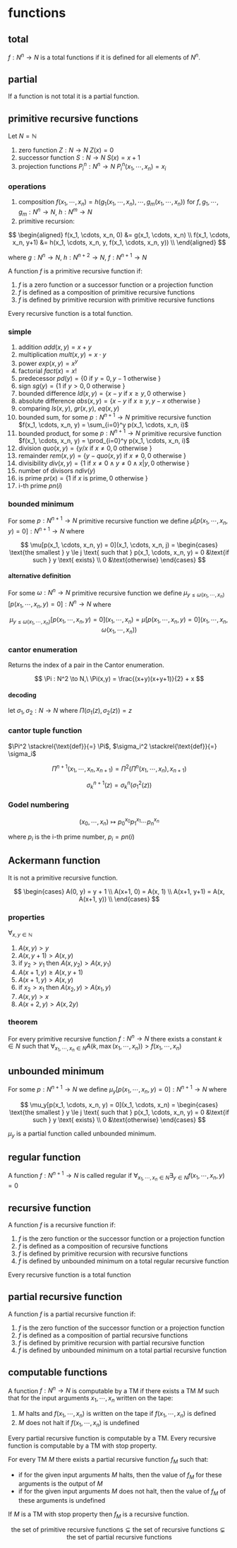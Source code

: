 # functions

## total

$f: N^n \to N$ is a total functions if it is defined for all elements of $N^n$.

## partial

If a function is not total it is a partial function.

## primitive recursive functions

Let $N = \mathbb N$

1. zero function $Z: N \to N$ $Z(x) = 0$
2. successor function $S: N \to N$ $S(x) = x+1$
3. projection functions $P_i^n: N^n \to N$ $P_i^n(x_1, \cdots, x_n) = x_i$

### operations

1. composition $f(x_1, \cdots, x_n) = h(g_1(x_1, \cdots, x_n), \cdots, g_m(x_1, \cdots, x_n))$ for $f,g_1,\cdots,g_m: N^n \to N$, $h: N^m \to N$
2. primitive recursion:

$$
\begin{aligned}
	f(x_1, \cdots, x_n, 0) &= g(x_1, \cdots, x_n) \\
	f(x_1, \cdots, x_n, y+1) &= h(x_1, \cdots, x_n, y, f(x_1, \cdots, x_n, y)) \\
\end{aligned}
$$

where $g: N^n \to N$, $h: N^{n+2} \to N$, $f: N^{n+1} \to N$

A function $f$ is a primitive recursive function if:

1. $f$ is a zero function or a successor function or a projection function
2. $f$ is defined as a composition of primitive recursive functions
3. $f$ is defined by primitive recursion with primitive recursive functions

Every recursive function is a total function.

### simple

1. addition $add(x, y) = x + y$
2. multiplication $mult(x, y) = x \cdot y$
3. power $exp(x, y) = x^y$
4. factorial $fact(x) = x!$
5. predecessor $pd(y) = \{0 \text{ if } y = 0, y-1 \text{ otherwise }\}$
6. sign $sg(y) = \{1 \text{ if } y > 0, 0 \text{ otherwise }\}$
7. bounded difference $ld(x, y) = \{x-y \text{ if } x \ge y, 0 \text{ otherwise }\}$
8. absolute difference $abs(x, y) = \{x-y \text{ if } x \ge y, y-x \text{ otherwise }\}$
9. comparing $ls(x,y)$, $gr(x,y)$, $eq(x,y)$
10. bounded sum, for some $p: N^{n+1} \to N$ primitive recursive function $f(x_1, \cdots, x_n, y) = \sum_{i=0}^y p(x_1, \cdots, x_n, i)$
11. bounded product, for some $p: N^{n+1} \to N$ primitive recursive function $f(x_1, \cdots, x_n, y) = \prod_{i=0}^y p(x_1, \cdots, x_n, i)$
12. division $quo(x, y) = \{y / x \text{ if } x \ne 0, 0 \text{ otherwise }\}$
13. remainder $rem(x, y) = \{y - quo(x, y) \text{ if } x \ne 0, 0 \text{ otherwise }\}$
14. divisibility $div(x, y) = \{1 \text{ if } x \ne 0 \land y \ne 0 \land x|y, 0 \text{ otherwise }\}$
15. number of divisors $ndiv(y)$
16. is prime $pr(x) = \{1 \text{ if } x \text{ is prime}, 0 \text{ otherwise }\}$
17. i-th prime $pn(i)$

### bounded minimum

For some $p: N^{n+1} \to N$ primitive recursive function we define $\mu[p(x_1, \cdots, x_n, y) = 0]: N^{n+1} \to N$ where

$$
\mu[p(x_1, \cdots, x_n, y) = 0](x_1, \cdots, x_n, j) = \begin{cases}
	\text{the smallest } y \le j \text{ such that } p(x_1, \cdots, x_n, y) = 0 &\text{if such } y \text{ exists} \\
	0 &\text{otherwise}
\end{cases}
$$

#### alternative definition

For some $\omega: N^n \to N$ primitive recursive function we define $\mu_{y \le \omega(x_1, \cdots, x_n)}[p(x_1, \cdots, x_n, y) = 0]: N^n \to N$ where

$$
\mu_{y \le \omega(x_1, \cdots, x_n)}[p(x_1, \cdots, x_n, y) = 0](x_1, \cdots, x_n) = \mu[p(x_1, \cdots, x_n, y) = 0](x_1, \cdots, x_n, \omega(x_1, \cdots, x_n))
$$

### cantor enumeration

Returns the index of a pair in the Cantor enumeration.

$$
\Pi : N^2 \to N,\ \Pi(x,y) = \frac{(x+y)(x+y+1)}{2} + x
$$

#### decoding

let $\sigma_1, \sigma_2: N \to N$ where $\Pi(\sigma_1(z), \sigma_2(z)) = z$

### cantor tuple function

$\Pi^2 \stackrel{\text{def}}{=} \Pi$, $\sigma_i^2 \stackrel{\text{def}}{=} \sigma_i$

$$
\Pi^{n+1}(x_1, \cdots, x_n, x_{n+1}) = \Pi^2(\Pi^n(x_1, \cdots, x_n), x_{n+1})
$$

$$
\sigma_k^{n+1}(z) = \sigma_k^n(\sigma_1^2(z))
$$

### Godel numbering

$$
(x_0, \cdots, x_n) \mapsto p_0^{x_0}p_1^{x_1}\cdots p_n^{x_n}
$$

where $p_i$ is the i-th prime number, $p_i = pn(i)$

## Ackermann function

It is not a primitive recursive function.

$$
\begin{cases}
	A(0, y) = y + 1 \\
	A(x+1, 0) = A(x, 1) \\
	A(x+1, y+1) = A(x, A(x+1, y)) \\
\end{cases}
$$

### properties

$\forall_{x, y \in \mathbb N}$

1. $A(x, y) > y$
2. $A(x, y+1) > A(x, y)$
3. if $y_2 > y_1$ then $A(x, y_2) > A(x, y_1)$
4. $A(x+1, y) \ge A(x, y+1)$
5. $A(x+1, y) > A(x, y)$
6. if $x_2 > x_1$ then $A(x_2, y) > A(x_1, y)$
7. $A(x, y) > x$
8. $A(x + 2, y) > A(x, 2y)$

### theorem

For every primitive recursive function $f: N^n \to N$ there exists a constant $k \in N$ such that $\forall_{x_1, \cdots, x_n \in N} A(k, \max(x_1, \cdots, x_n)) > f(x_1, \cdots, x_n)$

## unbounded minimum

For some $p: N^{n+1} \to N$ we define $\mu_y[p(x_1, \cdots, x_n, y) = 0]: N^{n+1} \to N$ where

$$
\mu_y[p(x_1, \cdots, x_n, y) = 0](x_1, \cdots, x_n) = \begin{cases}
	\text{the smallest } y \le j \text{ such that } p(x_1, \cdots, x_n, y) = 0 &\text{if such } y \text{ exists} \\
	0 &\text{otherwise}
\end{cases}
$$

$\mu_y$ is a partial function called unbounded minimum.

## regular function

A function $f: N^{n+1} \to N$ is called regular if $\forall_{x_1, \cdots, x_n \in N}\exists_{y \in N} f(x_1, \cdots, x_n, y) = 0$

## recursive function

A function $f$ is a recursive function if:

1. $f$ is the zero function or the successor function or a projection function
2. $f$ is defined as a composition of recursive functions
3. $f$ is defined by primitive recursion with recursive functions
4. $f$ is defined by unbounded minimum on a total regular recursive function

Every recursive function is a total function

## partial recursive function

A function $f$ is a partial recursive function if:

1. $f$ is the zero function of the successor function or a projection function
2. $f$ is defined as a composition of partial recursive functions
3. $f$ is defined by primitive recursion with partial recursive function
4. $f$ is defined by unbounded minimum on a total partial recursive function

## computable functions

A function $f: N^n \to N$ is computable by a TM if there exists a TM $M$ such that for the input arguments $x_1, \cdots, x_n$ written on the tape:

1. $M$ halts and $f(x_1, \cdots, x_n)$ is written on the tape if $f(x_1, \cdots, x_n)$ is defined
2. $M$ does not halt if $f(x_1, \cdots, x_n)$ is undefined

Every partial recursive function is computable by a TM. Every recursive function is computable by a TM with stop property.

For every TM $M$ there exists a partial recursive function $f_M$ such that:

- if for the given input arguments $M$ halts, then the value of $f_M$ for these arguments is the output of $M$
- if for the given input arguments $M$ does not halt, then the value of $f_M$ of these arguments is undefined

If $M$ is a TM with stop property then $f_M$ is a recursive function.

$$
\text{the set of primitive recursive functions} \subsetneq \text{the set of recursive functions} \subsetneq \text{the set of partial recursive functions}
$$
